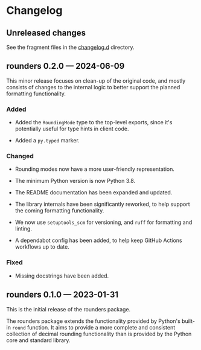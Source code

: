 # Changelog

## Unreleased changes

See the fragment files in the
[changelog.d](https://github.com/mdickinson/rounders/tree/main/changelog.d) directory.

<!-- scriv-insert-here -->

<a id='changelog-0.2.0'></a>
## rounders 0.2.0 — 2024-06-09

This minor release focuses on clean-up of the original code, and mostly consists
of changes to the internal logic to better support the planned formatting
functionality.

### Added

- Added the `RoundingMode` type to the top-level exports, since it's potentially
  useful for type hints in client code.

- Added a `py.typed` marker.

### Changed

- Rounding modes now have a more user-friendly representation.

- The minimum Python version is now Python 3.8.

- The README documentation has been expanded and updated.

- The library internals have been significantly reworked, to help support the
  coming formatting functionality.

- We now use `setuptools_scm` for versioning, and `ruff` for formatting and linting.

- A dependabot config has been added, to help keep GitHub Actions workflows up to date.

### Fixed

- Missing docstrings have been added.

<a id='changelog-0.1.0'></a>
## rounders 0.1.0 — 2023-01-31

This is the initial release of the rounders package.

The rounders package extends the functionality provided by Python's
built-in `round` function. It aims to provide a more complete and
consistent collection of decimal rounding functionality than is
provided by the Python core and standard library.
